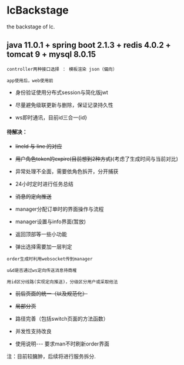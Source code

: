 # lcBackstage
the backstage of lc.

## java 11.0.1 + spring boot 2.1.3 + redis 4.0.2 + tomcat 9 + mysql 8.0.15
```
controller两种接口选择 ： 模板渲染 json（偏向）

app使用后，web使用前
```

+ 身份验证使用分布式session与简化版jwt

+ 尽量避免级联更新与删除，保证记录持久性

+ ws即时通讯，目前id三合一{id}

#### 待解决：

+ ~~lineId 与 line 的对应~~

+ ~~用户角色token的expire(目前想到2种方式)~~(考虑了生成时间与当前对比)

+ 异常处理不全面，需要依角色拆开，分开捕获

+ 24小时定时进行任务总结

+ ~~消息的定向推送~~

+ manager分配订单时的界面操作与流程

+ manager设置与info界面(暂放)

+ 返回顶部等一些小功能

+ 弹出选择需要加一层判定
```
order生成时利用websocket传到manager

u&d是否通过ws定向传送消息待商榷

用id区分线路(实现定向推送)，分级区分用户或采取他法

```
+ ~~前后页面的统一（以及规范化）~~

+ ~~局部分页~~

+ 路径完善（包括switch页面的方法函数）

+ 并发性支持改良

+ 使用说明--- 要求man不时刷新order界面

注：目前较臃肿，后续将进行服务拆分. 


